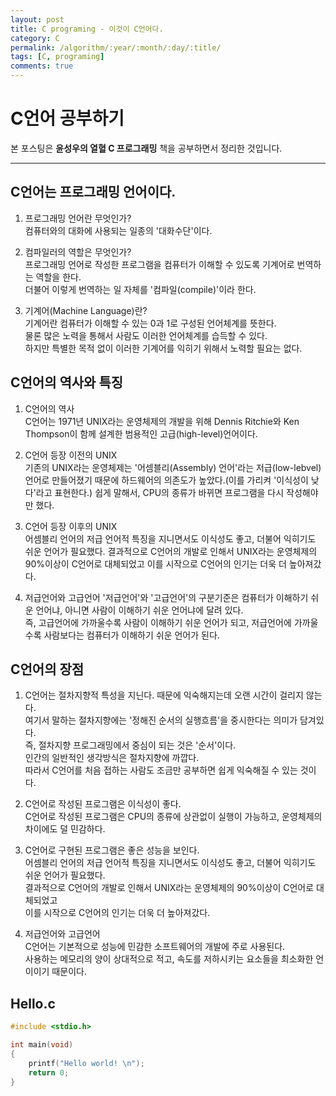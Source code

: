 ```yaml
---
layout: post
title: C programing - 이것이 C언어다.
category: C
permalink: /algorithm/:year/:month/:day/:title/
tags: [C, programing]
comments: true
---
```

# C언어 공부하기
본 포스팅은 **윤성우의 열혈 C 프로그래밍** 책을 공부하면서 정리한 것입니다.
***

## C언어는 프로그래밍 언어이다.
1. 프로그래밍 언어란 무엇인가?  
컴퓨터와의 대화에 사용되는 일종의 '대화수단'이다.

2. 컴파일러의 역할은 무엇인가?  
프로그래밍 언어로 작성한 프로그램을 컴퓨터가 이해할 수 있도록 기계어로 번역하는 역할을 한다.  
더불어 이렇게 번역하는 일 자체를 '컴파일(compile)'이라 한다.

3. 기계어(Machine Language)란?  
기계어란 컴퓨터가 이해할 수 있는 0과 1로 구성된 언어체계를 뜻한다.  
물론 많은 노력을 통해서 사람도 이러한 언어체계를 습득할 수 있다.  
하지만 특별한 목적 없이 이러한 기계어를 익히기 위해서 노력할 필요는 없다.

## C언어의 역사와 특징
1. C언어의 역사  
C언어는 1971년 UNIX라는 운영체제의 개발을 위해
Dennis Ritchie와 Ken Thompson이 함께 설계한 범용적인 고급(high-level)언어이다.

2. C언어 등장 이전의 UNIX  
기존의 UNIX라는 운영체제는  '어셈블리(Assembly) 언어'라는 저급(low-lebvel)언어로 만들어졌기 때문에
하드웨어의 의존도가 높았다.(이를 가리켜 '이식성이 낮다'라고 표현한다.)
쉽게 말해서, CPU의 종류가 바뀌면 프로그램을 다시 작성해야만 했다.

3. C언어 등장 이후의 UNIX  
어셈블리 언어의 저급 언어적 특징을 지니면서도 이식성도 좋고, 더불어 익히기도 쉬운 언어가 필요했다.
결과적으로 C언어의 개발로 인해서 UNIX라는 운영체제의 90%이상이 C언어로 대체되었고
이를 시작으로 C언어의 인기는 더욱 더 높아져갔다.

4. 저급언어와 고급언어
'저급언어'와 '고급언어'의 구분기준은 컴퓨터가 이해하기 쉬운 언어냐, 아니면 사람이 이해하기 쉬운 언어냐에 달려 있다.  
즉, 고급언어에 가까울수록 사람이 이해하기 쉬운 언어가 되고, 저급언어에 가까울수록 사람보다는 컴퓨터가 이해하기 쉬운 언어가 된다.

## C언어의 장점  
1. C언어는 절차지향적 특성을 지닌다. 때문에 익숙해지는데 오랜 시간이 걸리지 않는다.  
여기서 말하는 절차지향에는 '정해진 순서의 실행흐름'을 중시한다는 의미가 담겨있다.  
즉, 절차지향 프로그래밍에서 중심이 되는 것은 '순서'이다.  
인간의 일반적인 생각방식은 절차지향에 까깝다.  
따라서 C언어를 처음 접하는 사람도 조금만 공부하면 쉽게 익숙해질 수 있는 것이다.  

2. C언어로 작성된 프로그램은 이식성이 좋다.  
C언어로 작성된 프로그램은 CPU의 종류에 상관없이 실행이 가능하고, 운영체제의 차이에도 덜 민감하다.  

3. C언어로 구현된 프로그램은 좋은 성능을 보인다.  
어셈블리 언어의 저급 언어적 특징을 지니면서도 이식성도 좋고, 더불어 익히기도 쉬운 언어가 필요했다.  
결과적으로 C언어의 개발로 인해서 UNIX라는 운영체제의 90%이상이 C언어로 대체되었고  
이를 시작으로 C언어의 인기는 더욱 더 높아져갔다.  

4. 저급언어와 고급언어  
C언어는 기본적으로 성능에 민감한 소프트웨어의 개발에 주로 사용된다.  
사용하는 메모리의 양이 상대적으로 적고, 속도를 저하시키는 요소들을 최소화한 언이이기 때문이다.  

## Hello.c
```c
#include <stdio.h>

int main(void)
{
	printf("Hello world! \n");
	return 0;
}
```

